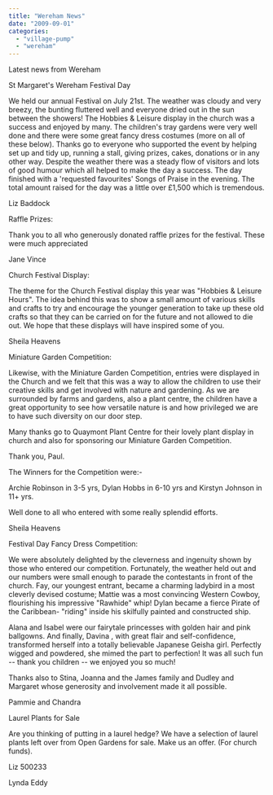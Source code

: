 ```yaml
---
title: "Wereham News"
date: "2009-09-01"
categories: 
  - "village-pump"
  - "wereham"
---
```


Latest news from Wereham

St Margaret's Wereham Festival Day

We held our annual Festival on July 21st. The weather was cloudy and very breezy, the bunting fluttered well and everyone dried out in the sun between the showers! The Hobbies & Leisure display in the church was a success and enjoyed by many. The children's tray gardens were very well done and there were some great fancy dress costumes (more on all of these below). Thanks go to everyone who supported the event by helping set up and tidy up, running a stall, giving prizes, cakes, donations or in any other way. Despite the weather there was a steady flow of visitors and lots of good humour which all helped to make the day a success. The day finished with a 'requested favourites' Songs of Praise in the evening. The total amount raised for the day was a little over £1,500 which is tremendous.

Liz Baddock

Raffle Prizes:

Thank you to all who generously donated raffle prizes for the festival. These were much appreciated

Jane Vince

Church Festival Display:

The theme for the Church Festival display this year was "Hobbies & Leisure Hours". The idea behind this was to show a small amount of various skills and crafts to try and encourage the younger generation to take up these old crafts so that they can be carried on for the future and not allowed to die out. We hope that these displays will have inspired some of you.

Sheila Heavens

Miniature Garden Competition:

Likewise, with the Miniature Garden Competition, entries were displayed in the Church and we felt that this was a way to allow the children to use their creative skills and get involved with nature and gardening. As we are surrounded by farms and gardens, also a plant centre, the children have a great opportunity to see how versatile nature is and how privileged we are to have such diversity on our door step.

Many thanks go to Quaymont Plant Centre for their lovely plant display in church and also for sponsoring our Miniature Garden Competition.

Thank you, Paul.

The Winners for the Competition were:-

Archie Robinson in 3-5 yrs, Dylan Hobbs in 6-10 yrs and Kirstyn Johnson in 11+ yrs.

Well done to all who entered with some really splendid efforts.

Sheila Heavens

Festival Day Fancy Dress Competition:

We were absolutely delighted by the cleverness and ingenuity shown by those who entered our competition. Fortunately, the weather held out and our numbers were small enough to parade the contestants in front of the church. Fay, our youngest entrant, became a charming ladybird in a most cleverly devised costume; Mattie was a most convincing Western Cowboy, flourishing his impressive "Rawhide" whip! Dylan became a fierce Pirate of the Caribbean- "riding" inside his skilfully painted and constructed ship.

Alana and Isabel were our fairytale princesses with golden hair and pink ballgowns. And finally, Davina , with great flair and self-confidence, transformed herself into a totally believable Japanese Geisha girl. Perfectly wigged and powdered, she mimed the part to perfection! It was all such fun -- thank you children -- we enjoyed you so much!

Thanks also to Stina, Joanna and the James family and Dudley and Margaret whose generosity and involvement made it all possible.

Pammie and Chandra

Laurel Plants for Sale

Are you thinking of putting in a laurel hedge? We have a selection of laurel plants left over from Open Gardens for sale. Make us an offer. (For church funds).

Liz 500233

Lynda Eddy
